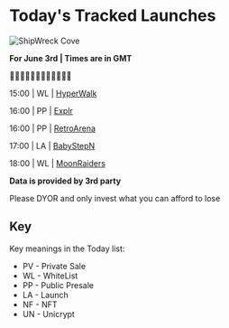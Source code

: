 
# Today's Tracked Launches

![ShipWreck Cove](https://files.catbox.moe/24q2m5.jpg) 

**For June 3rd | Times are in GMT**

🏴‍☠️🏴‍☠️🏴‍☠️🏴‍☠️🏴‍☠️🏴‍☠️

15:00 | WL |  [HyperWalk](https://t.me/hyperwalk_global)

16:00 | PP |  [Explr](https://t.me/explr_official)

16:00 | PP |  [RetroArena](https://t.me/RetroArenaOfficial)

17:00 | LA |  [BabyStepN](https://t.me/babystepntoken)

18:00 | WL |  [MoonRaiders](https://t.me/moonraiders)



**Data is provided by 3rd party**

Please DYOR and only invest what you can afford to lose

## Key
Key meanings in the Today list:

- PV - Private Sale
- WL - WhiteList
- PP - Public Presale
- LA - Launch
- NF - NFT
- UN - Unicrypt